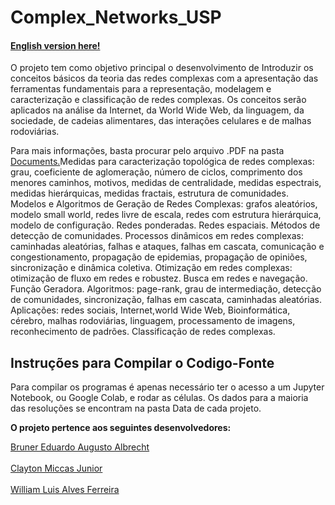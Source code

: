 # Complex_Networks_USP
#### [English version here!](https://github.com/brunereduardo/GameXp_DB_USP/blob/master/Documentos/English/README.md)

<p> O projeto tem como objetivo principal o desenvolvimento de Introduzir os conceitos básicos da teoria das redes complexas com a apresentação das ferramentas fundamentais para a representação, modelagem e caracterização e classificação de redes complexas. Os conceitos serão aplicados na análise da Internet, da World Wide Web, da linguagem, da sociedade, de cadeias alimentares, das interações celulares e de malhas rodoviárias.</p>

<p>Para mais informações, basta procurar pelo arquivo .PDF na pasta <a href="https://github.com/brunereduardo/Compiler_Py_USP/tree/master/Documents">Documents.</a>Medidas para caracterização topológica de redes complexas: grau, coeficiente de aglomeração, número de ciclos, comprimento dos menores caminhos, motivos, medidas de centralidade, medidas espectrais, medidas hierárquicas, medidas fractais, estrutura de comunidades. Modelos e Algoritmos de Geração de Redes Complexas: grafos aleatórios, modelo small world, redes livre de escala, redes com estrutura hierárquica, modelo de configuração. Redes ponderadas. Redes espaciais. Métodos de detecção de comunidades. Processos dinâmicos em redes complexas: caminhadas aleatórias, falhas e ataques, falhas em cascata, comunicação e congestionamento, propagação de epidemias, propagação de opiniões, sincronização e dinâmica coletiva. Otimização em redes complexas: otimização de fluxo em redes e robustez. Busca em redes e navegação. Função Geradora. Algoritmos: page-rank, grau de intermediação, detecção de comunidades, sincronização, falhas em cascata, caminhadas aleatórias. Aplicações: redes sociais, Internet,world Wide Web, Bioinformática, cérebro, malhas rodoviárias, linguagem, processamento de imagens, reconhecimento de padrões. Classificação de redes complexas.</p>

## Instruções para Compilar o Codigo-Fonte
 Para compilar os programas é apenas necessário ter o acesso a um Jupyter Notebook, ou Google Colab, e rodar as células. Os dados para a maioria das resoluções se encontram na pasta Data de cada projeto. 

<p><b>O projeto pertence aos seguintes desenvolvedores:</b></p><a href="https://github.com/brunereduardo">Bruner Eduardo Augusto Albrecht</a><br></br>
<a href="https://github.com/ClaytonMiccas">Clayton Miccas Junior</a><br></br>
<a href="https://github.com/illiamw">William Luis Alves Ferreira</a></p>

